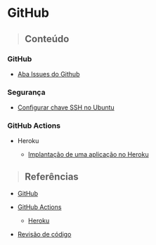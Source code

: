 # GitHub

> ## **Conteúdo**

### GitHub

- [Aba Issues do Github](./issues.md)

### Segurança

- [Configurar chave SSH no Ubuntu](./security/configure-ssh-key.md)

### GitHub Actions

- Heroku

  - [Implantação de uma aplicação no Heroku](./github-actions/heroku/deploy-application-in-heroku.md)

> ## **Referências**

- [GitHub](./references.md)

- [GitHub Actions](./github-actions/references.md)

  - [Heroku](./github-actions/heroku/references.md)

- [Revisão de código](./code-review/references.md)
